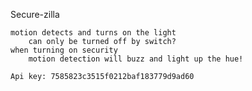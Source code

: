 Secure-zilla
	
	motion detects and turns on the light
		can only be turned off by switch?
	when turning on security
		motion detection will buzz and light up the hue!
		
    Api key: 7585823c3515f0212baf183779d9ad60